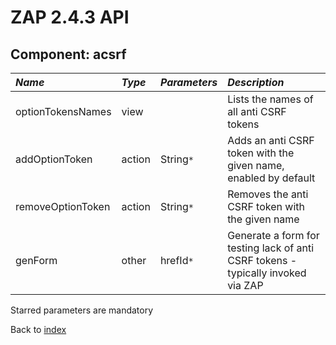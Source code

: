 # ZAP 2.4.3 API
## Component: acsrf
| _Name_ | _Type_ | _Parameters_ | _Description_ |
|:-------|:-------|:-------------|:--------------|
| optionTokensNames| view |  | Lists the names of all anti CSRF tokens |
| addOptionToken| action | String`*`  | Adds an anti CSRF token with the given name, enabled by default |
| removeOptionToken| action | String`*`  | Removes the anti CSRF token with the given name |
| genForm| other | hrefId`*`  | Generate a form for testing lack of anti CSRF tokens - typically invoked via ZAP |

Starred parameters are mandatory

Back to [index](ApiGen_Index)

